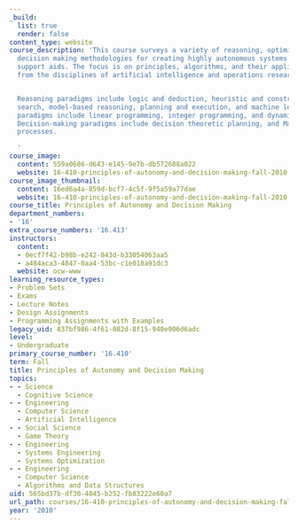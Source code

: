 ```yaml
---
_build:
  list: true
  render: false
content_type: website
course_description: 'This course surveys a variety of reasoning, optimization and
  decision making methodologies for creating highly autonomous systems and decision
  support aids. The focus is on principles, algorithms, and their application, taken
  from the disciplines of artificial intelligence and operations research.


  Reasoning paradigms include logic and deduction, heuristic and constraint-based
  search, model-based reasoning, planning and execution, and machine learning. Optimization
  paradigms include linear programming, integer programming, and dynamic programming.
  Decision-making paradigms include decision theoretic planning, and Markov decision
  processes.

  '
course_image:
  content: 559a0686-d643-e145-9e7b-db572688a022
  website: 16-410-principles-of-autonomy-and-decision-making-fall-2010
course_image_thumbnail:
  content: 16ed6a4a-859d-bcf7-4c5f-9f5a59a77dae
  website: 16-410-principles-of-autonomy-and-decision-making-fall-2010
course_title: Principles of Autonomy and Decision Making
department_numbers:
- '16'
extra_course_numbers: '16.413'
instructors:
  content:
  - 0ecf7f42-b98b-e242-843d-b33054063aa5
  - a484aca3-4847-0aa4-53bc-c1e018a91dc3
  website: ocw-www
learning_resource_types:
- Problem Sets
- Exams
- Lecture Notes
- Design Assignments
- Programming Assignments with Examples
legacy_uid: 837bf986-4f61-082d-8f15-940e906d6adc
level:
- Undergraduate
primary_course_number: '16.410'
term: Fall
title: Principles of Autonomy and Decision Making
topics:
- - Science
  - Cognitive Science
- - Engineering
  - Computer Science
  - Artificial Intelligence
- - Social Science
  - Game Theory
- - Engineering
  - Systems Engineering
  - Systems Optimization
- - Engineering
  - Computer Science
  - Algorithms and Data Structures
uid: 565bd37b-df30-4845-b252-fb83222e60a7
url_path: courses/16-410-principles-of-autonomy-and-decision-making-fall-2010
year: '2010'
---
```

